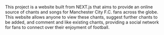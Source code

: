 This project is a website built from NEXT.js that aims to provide an online source of chants and songs for Manchester City F.C. fans across the globe. This website allows anyone to view these chants, suggest further chants to be added, and comment and like existing chants, providing a social network for fans to connect over their enjoyment of football.


